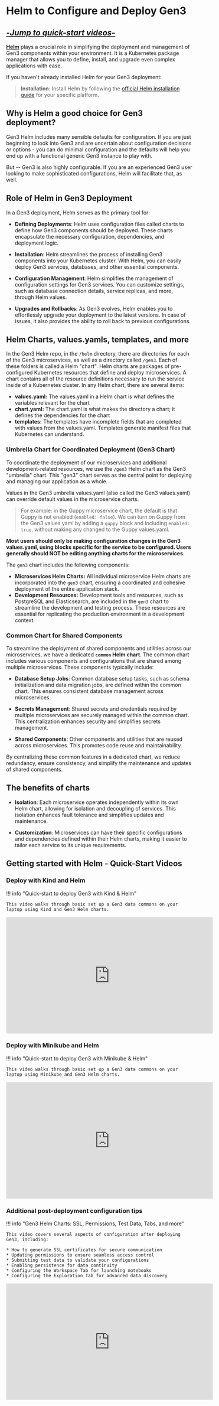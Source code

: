 # Helm to Configure and Deploy Gen3

## [**-*Jump to quick-start videos*-**](#getting-started-with-helm-quick-start-videos)

[**Helm**](https://helm.sh) plays a crucial role in simplifying the deployment and management of Gen3 components within your environment. It is a Kubernetes package manager that allows you to define, install, and upgrade even complex applications with ease.

If you haven't already installed Helm for your Gen3 deployment:

 > **Installation**: Install Helm by following the [official Helm installation guide](https://helm.sh/docs/intro/install/) for your specific platform.

## Why is Helm a good choice for Gen3 deployment?

Gen3 Helm includes many sensible defaults for configuration. If you are just beginning to look into Gen3 and are uncertain about configuration decisions or options - you can do minimal configuration and the defaults will help you end up with a functional generic Gen3 instance to play with.

But -- Gen3 is also highly configurable. If you are an experienced Gen3 user looking to make sophisticated configurations, Helm will facilitate that, as well.

## Role of Helm in Gen3 Deployment

In a Gen3 deployment, Helm serves as the primary tool for:

- **Defining Deployments**: Helm uses configuration files called charts to define how Gen3 components should be deployed. These charts encapsulate the necessary configuration, dependencies, and deployment logic.

- **Installation**: Helm streamlines the process of installing Gen3 components into your Kubernetes cluster. With Helm, you can easily deploy Gen3 services, databases, and other essential components.

- **Configuration Management**: Helm simplifies the management of configuration settings for Gen3 services. You can customize settings, such as database connection details, service replicas, and more, through Helm values.

- **Upgrades and Rollbacks**: As Gen3 evolves, Helm enables you to effortlessly upgrade your deployment to the latest versions. In case of issues, it also provides the ability to roll back to previous configurations.

## Helm Charts, values.yamls, templates, and more

In the Gen3 Helm repo, in the `/helm` directory, there are directories for each of the Gen3 microservices, as well as a directory called `/gen3`. Each of these folders is called a Helm "chart". Helm charts are packages of pre-configured Kubernetes resources that define and deploy microservices. A chart contains all of the resource definitions necessary to run the service inside of a Kubernetes cluster. In any Helm chart, there are several items:

* **values.yaml:** The values.yaml in a Helm chart is what defines the variables relevant for the chart
* **chart.yaml:** The chart.yaml is what makes the directory a chart; it defines the dependencies for the chart
* **templates:** The templates have incomplete fields that are completed with values from the values.yaml. Templates generate manifest files that Kubernetes can understand.

### Umbrella Chart for Coordinated Deployment (Gen3 Chart)

To coordinate the deployment of our microservices and additional development-related resources, we use the `/gen3` Helm chart as the Gen3 "umbrella" chart. This "gen3" chart serves as the central point for deploying and managing our application as a whole.

Values in the Gen3 umbrella values.yaml (also called the Gen3 values.yaml) can override default values in the microservice charts.

>For example: in the Guppy microservice chart, the default is that Guppy is not enabled (`enabled: false`). We can turn on Guppy from the Gen3 values yaml by adding a `guppy` block and including `enabled: true`, without making any changed to the Guppy values.yaml.

**Most users should only be making configuration changes in the Gen3 values.yaml, using blocks specific for the service to be configured. Users generally should NOT be editing anything charts for the microservices.**

The `gen3` chart includes the following components:

* **Microservices Helm Charts:** All individual microservice Helm charts are incorporated into the `gen3` chart, ensuring a coordinated and cohesive deployment of the entire application stack.
* **Development Resources:** Development tools and resources, such as PostgreSQL and Elasticsearch, are included in the `gen3` chart to streamline the development and testing process. These resources are essential for replicating the production environment in a development context.

### Common Chart for Shared Components

To streamline the deployment of shared components and utilities across our microservices, we have a dedicated **`common` Helm chart**. The common chart includes various components and configurations that are shared among multiple microservices. These components typically include:

- **Database Setup Jobs**: Common database setup tasks, such as schema initialization and data migration jobs, are defined within the common chart. This ensures consistent database management across microservices.

- **Secrets Management**: Shared secrets and credentials required by multiple microservices are securely managed within the common chart. This centralization enhances security and simplifies secrets management.

- **Shared Components**: Other components and utilities that are reused across microservices. This promotes code reuse and maintainability.

By centralizing these common features in a dedicated chart, we reduce redundancy, ensure consistency, and simplify the maintenance and updates of shared components.

## The benefits of charts

- **Isolation**: Each microservice operates independently within its own Helm chart, allowing for isolation and decoupling of services. This isolation enhances fault tolerance and simplifies updates and maintenance.

- **Customization**: Microservices can have their specific configurations and dependencies defined within their Helm charts, making it easier to tailor each service to its unique requirements.

## Getting started with Helm - Quick-Start Videos

### Deploy with Kind and Helm

!!! info "Quick-start to deploy Gen3 with Kind & Helm"

    This video walks through basic set up a Gen3 data commons on your laptop using Kind and Gen3 Helm charts.

<p align="center"><iframe width="560" height="315" src="https://www.youtube.com/embed/CFxdmFt-nIw?si=bf-1-gOZtFr_W904" title="YouTube video player" frameborder="0" allow="accelerometer; autoplay; clipboard-write; encrypted-media; gyroscope; picture-in-picture; web-share" referrerpolicy="strict-origin-when-cross-origin" allowfullscreen></iframe></p>

### Deploy with Minikube and Helm

!!! info "Quick-start to deploy Gen3 with Minikube & Helm"

    This video walks through basic set up a Gen3 data commons on your laptop using Minikube and Gen3 Helm charts.

<p align="center"><iframe width="560" height="315" src="https://www.youtube.com/embed/nDL1DrtJqBk?si=1S2fCzUYjw0CK_tU" title="YouTube video player" frameborder="0" allow="accelerometer; autoplay; clipboard-write; encrypted-media; gyroscope; picture-in-picture; web-share" referrerpolicy="strict-origin-when-cross-origin" allowfullscreen></iframe></p>

### Additional post-deployment configuration tips

!!! info "Gen3 Helm Charts: SSL, Permissions, Test Data, Tabs, and more"

    This video covers several aspects of configuration after deploying Gen3, including:

    * How to generate SSL certificates for secure communication
    * Updating permissions to ensure seamless access control
    * Submitting test data to validate your configurations
    * Enabling persistence for data continuity
    * Configuring the Workspace Tab for launching notebooks
    * Configuring the Exploration Tab for advanced data discovery

<p align="center"><iframe width="560" height="315" src="https://www.youtube.com/embed/MnBxqE9gm6I?si=1xTXAAxhZ3X0Z5n2" title="YouTube video player" frameborder="0" allow="accelerometer; autoplay; clipboard-write; encrypted-media; gyroscope; picture-in-picture; web-share" referrerpolicy="strict-origin-when-cross-origin" allowfullscreen></iframe></p>
